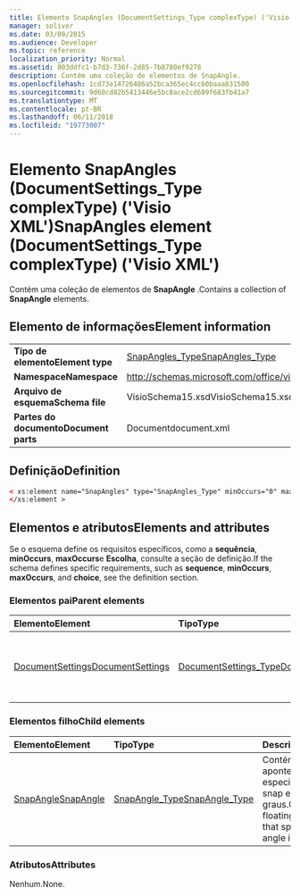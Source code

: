 ```yaml
---
title: Elemento SnapAngles (DocumentSettings_Type complexType) ('Visio XML')
manager: soliver
ms.date: 03/09/2015
ms.audience: Developer
ms.topic: reference
localization_priority: Normal
ms.assetid: 803ddfc1-b7d3-736f-2d85-7b8780ef9278
description: Contém uma coleção de elementos de SnapAngle.
ms.openlocfilehash: 1cd73e14726486a52bca365ec4cc60baaa831500
ms.sourcegitcommit: 9d60cd82b5413446e5bc8ace2cd689f683fb41a7
ms.translationtype: MT
ms.contentlocale: pt-BR
ms.lasthandoff: 06/11/2018
ms.locfileid: "19773007"
---
```

# <a name="snapangles-element-documentsettingstype-complextype-visio-xml"></a><span data-ttu-id="945d4-103">Elemento SnapAngles (DocumentSettings_Type complexType) ('Visio XML')</span><span class="sxs-lookup"><span data-stu-id="945d4-103">SnapAngles element (DocumentSettings_Type complexType) ('Visio XML')</span></span>

<span data-ttu-id="945d4-104">Contém uma coleção de elementos de **SnapAngle** .</span><span class="sxs-lookup"><span data-stu-id="945d4-104">Contains a collection of **SnapAngle** elements.</span></span> 
  
## <a name="element-information"></a><span data-ttu-id="945d4-105">Elemento de informações</span><span class="sxs-lookup"><span data-stu-id="945d4-105">Element information</span></span>

|||
|:-----|:-----|
|<span data-ttu-id="945d4-106">**Tipo de elemento**</span><span class="sxs-lookup"><span data-stu-id="945d4-106">**Element type**</span></span> <br/> |[<span data-ttu-id="945d4-107">SnapAngles_Type</span><span class="sxs-lookup"><span data-stu-id="945d4-107">SnapAngles_Type</span></span>](snapangles_type-complextypevisio-xml.md) <br/> |
|<span data-ttu-id="945d4-108">**Namespace**</span><span class="sxs-lookup"><span data-stu-id="945d4-108">**Namespace**</span></span> <br/> |http://schemas.microsoft.com/office/visio/2012/main  <br/> |
|<span data-ttu-id="945d4-109">**Arquivo de esquema**</span><span class="sxs-lookup"><span data-stu-id="945d4-109">**Schema file**</span></span> <br/> |<span data-ttu-id="945d4-110">VisioSchema15.xsd</span><span class="sxs-lookup"><span data-stu-id="945d4-110">VisioSchema15.xsd</span></span>  <br/> |
|<span data-ttu-id="945d4-111">**Partes do documento**</span><span class="sxs-lookup"><span data-stu-id="945d4-111">**Document parts**</span></span> <br/> |<span data-ttu-id="945d4-112">Document</span><span class="sxs-lookup"><span data-stu-id="945d4-112">document.xml</span></span>  <br/> |
   
## <a name="definition"></a><span data-ttu-id="945d4-113">Definição</span><span class="sxs-lookup"><span data-stu-id="945d4-113">Definition</span></span>

```XML
< xs:element name="SnapAngles" type="SnapAngles_Type" minOccurs="0" maxOccurs="1" >
</xs:element >
```

## <a name="elements-and-attributes"></a><span data-ttu-id="945d4-114">Elementos e atributos</span><span class="sxs-lookup"><span data-stu-id="945d4-114">Elements and attributes</span></span>

<span data-ttu-id="945d4-115">Se o esquema define os requisitos específicos, como a **sequência**, **minOccurs**, **maxOccurs**e **Escolha**, consulte a seção de definição.</span><span class="sxs-lookup"><span data-stu-id="945d4-115">If the schema defines specific requirements, such as **sequence**, **minOccurs**, **maxOccurs**, and **choice**, see the definition section.</span></span> 
  
### <a name="parent-elements"></a><span data-ttu-id="945d4-116">Elementos pai</span><span class="sxs-lookup"><span data-stu-id="945d4-116">Parent elements</span></span>

|<span data-ttu-id="945d4-117">**Elemento**</span><span class="sxs-lookup"><span data-stu-id="945d4-117">**Element**</span></span>|<span data-ttu-id="945d4-118">**Tipo**</span><span class="sxs-lookup"><span data-stu-id="945d4-118">**Type**</span></span>|<span data-ttu-id="945d4-119">**Descrição**</span><span class="sxs-lookup"><span data-stu-id="945d4-119">**Description**</span></span>|
|:-----|:-----|:-----|
|[<span data-ttu-id="945d4-120">DocumentSettings</span><span class="sxs-lookup"><span data-stu-id="945d4-120">DocumentSettings</span></span>](documentsettings-element-visiodocument_type-complextypevisio-xml.md) <br/> |[<span data-ttu-id="945d4-121">DocumentSettings_Type</span><span class="sxs-lookup"><span data-stu-id="945d4-121">DocumentSettings_Type</span></span>](documentsettings_type-complextypevisio-xml.md) <br/> |<span data-ttu-id="945d4-122">Contém os elementos que especificam as configurações do documento.</span><span class="sxs-lookup"><span data-stu-id="945d4-122">Contains elements that specify document settings.</span></span>  <br/> |
   
### <a name="child-elements"></a><span data-ttu-id="945d4-123">Elementos filho</span><span class="sxs-lookup"><span data-stu-id="945d4-123">Child elements</span></span>

|<span data-ttu-id="945d4-124">**Elemento**</span><span class="sxs-lookup"><span data-stu-id="945d4-124">**Element**</span></span>|<span data-ttu-id="945d4-125">**Tipo**</span><span class="sxs-lookup"><span data-stu-id="945d4-125">**Type**</span></span>|<span data-ttu-id="945d4-126">**Descrição**</span><span class="sxs-lookup"><span data-stu-id="945d4-126">**Description**</span></span>|
|:-----|:-----|:-----|
|[<span data-ttu-id="945d4-127">SnapAngle</span><span class="sxs-lookup"><span data-stu-id="945d4-127">SnapAngle</span></span>](snapangle-element-snapangles_type-complextypevisio-xml.md) <br/> |[<span data-ttu-id="945d4-128">SnapAngle_Type</span><span class="sxs-lookup"><span data-stu-id="945d4-128">SnapAngle_Type</span></span>](snapangle_type-complextypevisio-xml.md) <br/> |<span data-ttu-id="945d4-129">Contém uma flutuante aponte o número que especifica um ângulo snap em graus.</span><span class="sxs-lookup"><span data-stu-id="945d4-129">Contains a floating point number that specifies a snap angle in degrees.</span></span>  <br/> |
   
### <a name="attributes"></a><span data-ttu-id="945d4-130">Atributos</span><span class="sxs-lookup"><span data-stu-id="945d4-130">Attributes</span></span>

<span data-ttu-id="945d4-131">Nenhum.</span><span class="sxs-lookup"><span data-stu-id="945d4-131">None.</span></span>
  


